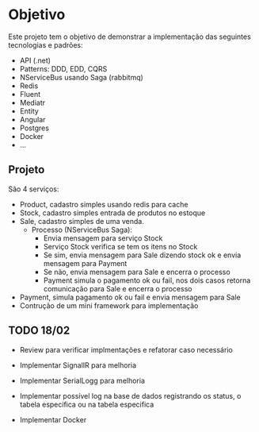 # Objetivo

Este projeto tem o objetivo de demonstrar a implementação das seguintes tecnologias e padrões: 
- API (.net) 
- Patterns: DDD, EDD, CQRS
- NServiceBus usando Saga (rabbitmq)
- Redis
- Fluent
- Mediatr
- Entity
- Angular
- Postgres
- Docker
- ...

## Projeto

São 4 serviços:
- Product, cadastro simples usando redis para cache
- Stock, cadastro simples entrada de produtos no estoque
- Sale, cadastro simples de uma venda. 
    - Processo (NServiceBus Saga):
        - Envia mensagem para serviço Stock
        - Serviço Stock verifica se tem os itens no Stock
        - Se sim, envia mensagem para Sale dizendo stock ok e envia mensagem para Payment
        - Se não, envia mensagem para Sale e encerra o processo
        - Payment simula o pagamento ok ou fail, nos dois casos retorna comunicação para Sale e encerra o processo       
- Payment, simula pagamento ok ou fail e envia mensagem para Sale
- Contrução de um mini framework para implementação

## TODO 18/02
- Review para verificar implmentações e refatorar caso necessário
- Implementar SignalIR para melhoria
- Implementar SerialLogg para melhoria
- Implementar possível log na base de dados registrando os status, o tabela especifica ou na tabela especifica

- Implementar Docker

